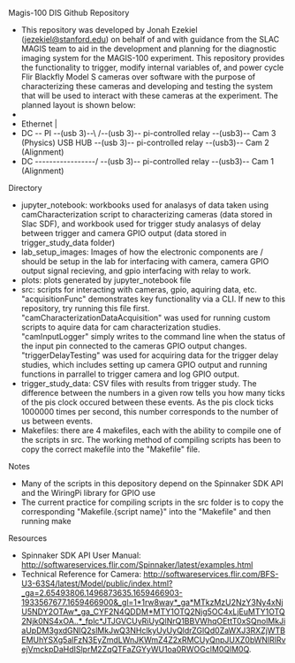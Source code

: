 Magis-100 DIS Github Repository

 - This repository was developed by Jonah Ezekiel (jezekiel@stanford.edu) on behalf of and with guidance from the SLAC MAGIS team to aid in the development and planning for the diagnostic imaging system for the MAGIS-100 experiment. This repository provides the functionality to trigger, modify internal variables of, and power cycle Flir Blackfly Model S cameras over software with the purpose of characterizing these cameras and developing and testing the system that will be used to interact with these cameras at the experiment. The planned layout is shown below:
 -
-    Ethernet
        |
- DC -- PI --(usb 3)--\      /--(usb 3)-- pi-controlled relay --(usb3)-- Cam 3 (Physics)
                      USB HUB --(usb 3)-- pi-controlled relay --(usb3)-- Cam 2 (Alignment)
- DC -----------------/      \--(usb 3)-- pi-controlled relay --(usb3)-- Cam 1 (Alignment)

Directory

- jupyter_notebook: workbooks used for analasys of data taken using camCharacterization script to characterizing cameras (data stored in Slac SDF), and workbook used for trigger study analasys of delay between trigger and camera GPIO output (data stored in trigger_study_data folder)
- lab_setup_images: Images of how the electronic components are / should be setup in the lab for interfacing with camera, camera GPIO output signal recieving, and gpio interfacing with relay to work. 
- plots: plots generated by jupyter_notebook file
- src: scripts for interacting with cameras, gpio, aquiring data, etc. "acquisitionFunc" demonstrates key functionality via a CLI. If new to this repository, try running this file first. "camCharacterizationDataAcquisition" was used for running custom scripts to aquire data for cam characterization studies. "camInputLogger" simply writes to the command line when the status of the input pin connected to the cameras GPIO output changes. "triggerDelayTesting" was used for acquiring data for the trigger delay studies, which includes setting up camera GPIO output and running functions in parrallel to trigger camera and log GPIO output. 
- trigger_study_data: CSV files with results from trigger study. The difference between the numbers in a given row tells you how many ticks of the pis clock occured between these events. As the pis clock ticks 1000000 times per second, this number corresponds to the number of us between events. 
- Makefiles: there are 4 makefiles, each with the ability to compile one of the scripts in src. The working method of compiling scripts has been to copy the correct makefile into the "Makefile" file. 

Notes

- Many of the scripts in this depository depend on the Spinnaker SDK API and the WiringPi library for GPIO use
- The current practice for compiling scripts in the src folder is to copy the corresponding "Makefile.{script name}" into the "Makefile" and then running make

Resources 

- Spinnaker SDK API User Manual: http://softwareservices.flir.com/Spinnaker/latest/examples.html
- Technical Reference for Camera: http://softwareservices.flir.com/BFS-U3-63S4/latest/Model/public/index.html?_ga=2.65493806.1496873635.1659466903-1933567677.1659466900&_gl=1*1rw8way*_ga*MTkzMzU2NzY3Ny4xNjU5NDY2OTAw*_ga_CYF2N4QDDM*MTY1OTQ2Njg5OC4xLjEuMTY1OTQ2Njk0NS4xOA..*_fplc*JTJGVCUyRiUyQlNrQ1BBVWhqOEttT0xSQnolMkJiaUpDM3gxdGNIQ2slMkJwQ3NHclkyUyUyQldrZGlQd0ZaWXJ3RXZjWTBEMUhYSXg5alFzN3EyZmdLWnJKWmZ4Z2xRMCUyQnpJUXZ0bWNlRlRvejVmckpDaHdISlprM2ZqQTFaZGYyWU1oa0RWOGclM0QlM0Q.
